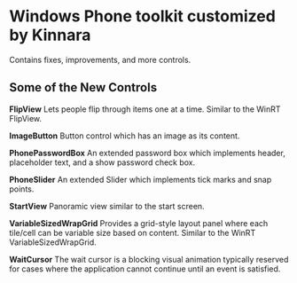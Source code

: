 Windows Phone toolkit customized by Kinnara
===========================================

Contains fixes, improvements, and more controls.

Some of the New Controls
------------------------

**FlipView**
Lets people flip through items one at a time. Similar to the WinRT FlipView.

**ImageButton**
Button control which has an image as its content.

**PhonePasswordBox**
An extended password box which implements header, placeholder text, and a show password check box.

**PhoneSlider**
An extended Slider which implements tick marks and snap points.

**StartView**
Panoramic view similar to the start screen.

**VariableSizedWrapGrid**
Provides a grid-style layout panel where each tile/cell can be variable size based on content. Similar to the WinRT VariableSizedWrapGrid.

**WaitCursor**
The wait cursor is a blocking visual animation typically reserved for cases where the application cannot continue until an event is satisfied.
